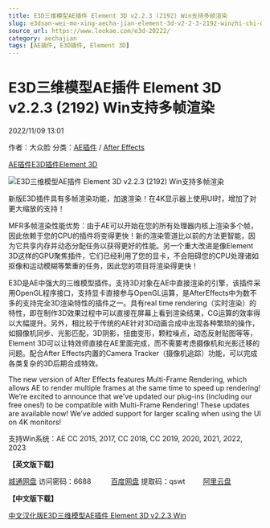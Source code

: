 ```yaml
---
title: E3D三维模型AE插件 Element 3D v2.2.3 (2192) Win支持多帧渲染
slug: e3dsan-wei-mo-xing-aecha-jian-element-3d-v2-2-3-2192-winzhi-chi-duo-zheng-xuan-ran
source_url: https://www.lookae.com/e3d-20222/
category: aechajian
tags: [AE插件, E3D插件, Element 3D]
---
```

# E3D三维模型AE插件 Element 3D v2.2.3 (2192) Win支持多帧渲染

2022/11/09 13:01

作者：大众脸
分类：[AE插件](https://www.lookae.com/after-effects/aechajian/) / [After Effects](https://www.lookae.com/after-effects/)

[AE插件](https://www.lookae.com/tag/ae%e6%8f%92%e4%bb%b6/)[E3D插件](https://www.lookae.com/tag/e3d%e6%8f%92%e4%bb%b6/)[Element 3D](https://www.lookae.com/tag/element-3d/)

![E3D三维模型AE插件 Element 3D v2.2.3 (2192) Win支持多帧渲染](https://www.lookae.com/wp-content/uploads/2021/04/E3D-223.jpg "E3D三维模型AE插件 Element 3D v2.2.3 (2192) Win支持多帧渲染-LookAE.com")

新版E3D插件具有多帧渲染功能，加速渲染！在4K显示器上使用UI时，增加了对更大缩放的支持！

MFR多帧渲染性能优势：由于AE可以开始在您的所有处理器内核上渲染多个帧，因此依赖于您的CPU的插件将变得更快！新的渲染管道比以前的方法更智能，因为它共享内存并动态分配任务以获得更好的性能。另一个重大改进是像Element 3D这样的GPU聚焦插件，它们已经利用了您的显卡，不会阻碍您的CPU处理诸如抠像和运动模糊等繁重的任务，因此您的项目将渲染得更快！

E3D是AE中强大的三维模型插件。支持3D对象在AE中直接渲染的引擎，该插件采用OpenGL程序接口，支持显卡直接参与OpenGL运算，是AfterEffects中为数不多的支持完全3D渲染特性的插件之一。具有real time rendering（实时渲染）的特性，即在制作3D效果过程中可以直接在屏幕上看到渲染结果，CG运算的效率得以大幅提升。另外，相比较于传统的AE针对3D动画合成中出现各种繁琐的操作，如摄像机同步、光影匹配，3D阴影，扭曲变形，颗粒噪点，动态反射贴图等等，Element 3D可以让特效师直接在AE里面完成，而不需要考虑摄像机和光影迁移的问题。配合After Effects内置的Camera Tracker（摄像机追踪）功能，可以完成各类复杂的3D后期合成特效。

The new version of After Effects features Multi-Frame Rendering, which allows AE to render multiple frames at the same time to speed up rendering! We’re excited to announce that we’ve updated our plug-ins (including our free ones!) to be compatible with Multi-Frame Rendering! These updates are available now! We’ve added support for larger scaling when using the UI on 4K monitors!

支持Win系统：AE CC 2015, 2017, CC 2018, CC 2019, 2020, 2021, 2022, 2023

**【英文版下载】**

[城通网盘](https://url70.ctfile.com/f/2827370-720824908-6aa982?p=4431) 访问密码：6688          [百度网盘](https://pan.baidu.com/s/1xUPDGypZDIpgT7I8q23nrw?pwd=qswt) 提取码：qswt         [阿里云盘](https://www.aliyundrive.com/s/drUBg58NZLw)

**【中文版下载】**

[中文汉化版E3D三维模型AE插件 Element 3D v2.2.3 Win](https://www.lookae.com/e3d-zh/)
